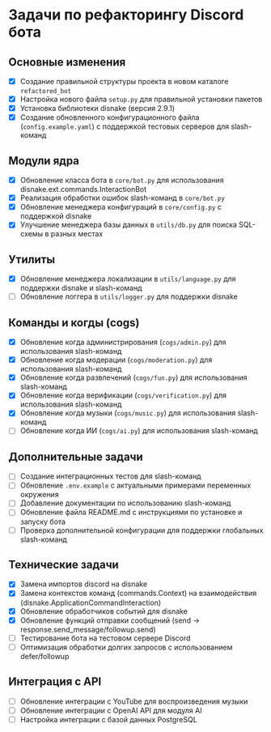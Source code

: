 # Задачи по рефакторингу Discord бота

## Основные изменения

- [x] Создание правильной структуры проекта в новом каталоге `refactored_bot`
- [x] Настройка нового файла `setup.py` для правильной установки пакетов
- [x] Установка библиотеки disnake (версия 2.9.1)
- [x] Создание обновленного конфигурационного файла (`config.example.yaml`) с поддержкой тестовых серверов для slash-команд

## Модули ядра

- [x] Обновление класса бота в `core/bot.py` для использования disnake.ext.commands.InteractionBot
- [x] Реализация обработки ошибок slash-команд в `core/bot.py`
- [x] Обновление менеджера конфигураций в `core/config.py` с поддержкой disnake
- [x] Улучшение менеджера базы данных в `utils/db.py` для поиска SQL-схемы в разных местах

## Утилиты

- [x] Обновление менеджера локализации в `utils/language.py` для поддержки disnake и slash-команд
- [ ] Обновление логгера в `utils/logger.py` для поддержки disnake

## Команды и когды (cogs)

- [x] Обновление когда администрирования (`cogs/admin.py`) для использования slash-команд
- [x] Обновление когда модерации (`cogs/moderation.py`) для использования slash-команд
- [x] Обновление когда развлечений (`cogs/fun.py`) для использования slash-команд
- [x] Обновление когда верификации (`cogs/verification.py`) для использования slash-команд
- [x] Обновление когда музыки (`cogs/music.py`) для использования slash-команд
- [ ] Обновление когда ИИ (`cogs/ai.py`) для использования slash-команд

## Дополнительные задачи

- [ ] Создание интеграционных тестов для slash-команд
- [ ] Обновление `.env.example` с актуальными примерами переменных окружения
- [ ] Добавление документации по использованию slash-команд
- [ ] Обновление файла README.md с инструкциями по установке и запуску бота
- [ ] Проверка дополнительной конфигурации для поддержки глобальных slash-команд

## Технические задачи

- [x] Замена импортов discord на disnake
- [x] Замена контекстов команд (commands.Context) на взаимодействия (disnake.ApplicationCommandInteraction)
- [x] Обновление обработчиков событий для disnake
- [x] Обновление функций отправки сообщений (send -> response.send_message/followup.send)
- [ ] Тестирование бота на тестовом сервере Discord
- [ ] Оптимизация обработки долгих запросов с использованием defer/followup

## Интеграция с API

- [ ] Обновление интеграции с YouTube для воспроизведения музыки
- [ ] Обновление интеграции с OpenAI API для модуля AI
- [ ] Настройка интеграции с базой данных PostgreSQL